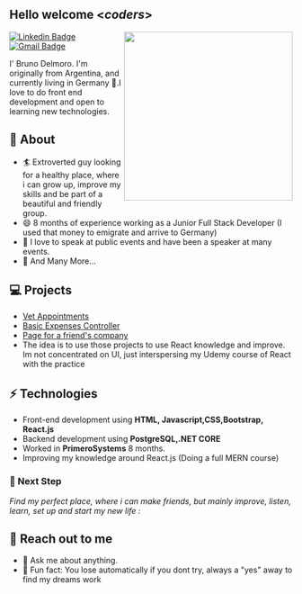 <h2> Hello welcome <<i>coders</i>></h2>

<img align='right' src='http://www.jenyalestina.com/blog/wp-content/uploads/2019/05/web-development-1024x582.jpg' width='300"'>

[![Linkedin Badge](https://img.shields.io/badge/-Lindkeden-blue?style=flat-square&logo=Linkedin&logoColor=white&link=https://www.linkedin.com/in/bruno-delmoro-63b92b201/)](https://www.linkedin.com/in/bruno-delmoro-63b92b201/) 
[![Gmail Badge](https://img.shields.io/badge/-Gmail-Red?style=flat-square&logo=Gmail&logoColor=white&link=mailto:delmo123123@gmail.com)](mailto:delmo123123@gmail.com)

I' Bruno Delmoro. I'm originally from Argentina, and currently living in Germany 🏫.I love to do front end development and open to learning new technologies.

## 🧐 About
- 🏄‍ Extroverted guy looking for a healthy place, where i can grow up, improve my skills and be part of a beautiful and friendly group.
- 😄 8 months of experience working as a Junior Full Stack Developer (I used that money to emigrate and arrive to Germany)
- 🌱 I love to speak at public events and have been a speaker at many events. 
- 👯 And Many More...


## 💻 Projects
* [Vet Appointments](https://github.com/delmo1501/react_appointments)
* [Basic Expenses Controller](https://github.com/delmo1501/expensesControler)
* [Page for a friend's company](https://innova-sa.com.ar/)
* The idea is to use those projects to use React knowledge and improve. Im not concentrated on UI, just interspersing my Udemy course of React with the practice

## ⚡ Technologies 
- Front-end development using **HTML, Javascript,CSS,Bootstrap, React.js**
- Backend development using **PostgreSQL,.NET CORE**
- Worked in **PrimeroSystems** 8 months.
- Improving my knowledge around React.js (Doing a  full MERN course)

### 👣 Next Step

_Find my perfect place, where i can make friends, but mainly improve, listen, learn, set up and start my new life :_


## 👋 Reach out to me 
- 💬 Ask me about anything.
- 💎 Fun fact: You lose automatically if you dont try, always a "yes" away to find my dreams work
